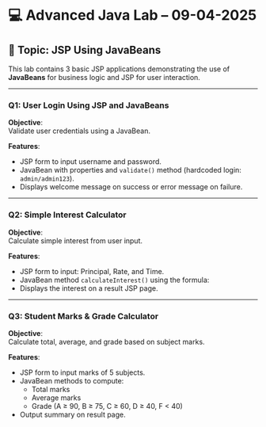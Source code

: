 # 💻 Advanced Java Lab – 09-04-2025

## 📂 Topic: JSP Using JavaBeans

This lab contains 3 basic JSP applications demonstrating the use of **JavaBeans** for business logic and JSP for user interaction.

---

###  Q1: User Login Using JSP and JavaBeans

**Objective**:  
Validate user credentials using a JavaBean.

**Features**:
- JSP form to input username and password.
- JavaBean with properties and `validate()` method (hardcoded login: `admin/admin123`).
- Displays welcome message on success or error message on failure.

---

###  Q2: Simple Interest Calculator

**Objective**:  
Calculate simple interest from user input.

**Features**:
- JSP form to input: Principal, Rate, and Time.
- JavaBean method `calculateInterest()` using the formula:  
- Displays the interest on a result JSP page.

---

###  Q3: Student Marks & Grade Calculator

**Objective**:  
Calculate total, average, and grade based on subject marks.

**Features**:
- JSP form to input marks of 5 subjects.
- JavaBean methods to compute:
  - Total marks
  - Average marks
  - Grade (A ≥ 90, B ≥ 75, C ≥ 60, D ≥ 40, F < 40)
- Output summary on result page.
